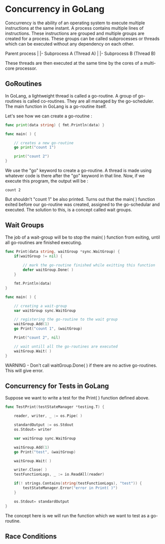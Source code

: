# Concurrency in GoLang

Concurrency is the ability of an operating system to execute multiple instructions at the same instant. A process contains multiple lines of instructions. These instructions are grouped and multiple groups are created for a process. These groups can be called subprocesses or threads which can be executed without any dependency on each other.

Parent process
|
|- Subprocess A (Thread A)
|
|- Subprocess B (Thread B)

These threads are then executed at the same time by the cores of a multi-core processor.

## GoRoutines

In GoLang, a lightweight thread is called a go-routine. A group of go-routines is called co-routines. They are all managed by the go-scheduler. The main function in GoLang is a go-routine itself.

Let's see how we can create a go-routine :

```go
func print(data string) { fmt.Println(data) }

func main( ) {

    // creates a new go-routine
    go print("count 1")

    print("count 2")
}
```

We use the "go" keyword to create a go-routine. A thread is made using whatever code is there after the "go" keyword in that line. Now, if we execute this program, the output will be :

```log
count 2
```

But shouldn't "count 1" be also printed. Turns out that the main( ) function exited before our go-routine was created, assigned to the go-schedular and executed. The solution to this, is a concept called wait groups.

## Wait Groups

The job of a wait-group will be to stop the main( ) function from exiting, until all go-routines are finished executing.

```go
func Print(data string, waitGroup *sync.WaitGroup) {
	if(waitGroup != nil) {
    
        // mark the go-routine finished while exitting this function
        defer waitGroup.Done( )
    }

	fmt.Println(data)
}

func main( ) {

    // creating a wait-group
	var waitGroup sync.WaitGroup

    // registering the go-routine to the wait group
	waitGroup.Add(1)
	go Print("count 1", &waitGroup)

	Print("count 2", nil)

    // wait untill all the go-routines are executed
	waitGroup.Wait( )
}
```

WARNING - Don't call waitGroup.Done( ) if there are no active go-routines. This will give error.

## Concurrency for Tests in GoLang

Suppose we want to write a test for the Print( ) function defined above.

```go
func TestPrint(testStateManager *testing.T) {

	reader, writer, _ := os.Pipe( )

	standardOutput := os.Stdout
	os.Stdout= writer

	var waitGroup sync.WaitGroup

	waitGroup.Add(1)
	go Print("test", &waitGroup)

	waitGroup.Wait( )

	writer.Close( )
	testFunctionLogs, _ := io.ReadAll(reader)

	if(! strings.Contains(string(testFunctionLogs), "test")) {
		testStateManager.Error("error in Print( )")
	}

	os.Stdout= standardOutput
}
```

The concept here is we will run the function which we want to test as a go-routine.

## Race Conditions